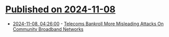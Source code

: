 # [Published on 2024-11-08](index.md)

* [2024-11-08, 04:26:00](https://soylentnews.org/article.pl?sid=24/11/07/0059202&from=rss) - [Telecoms Bankroll More Misleading Attacks On Community Broadband Networks ](https://soylentnews.org/article.pl?sid=24/11/07/0059202&from=rss)
